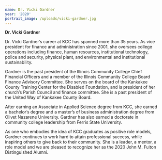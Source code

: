 ```yaml
---
name: Dr. Vicki Gardner
year: '2020'
portrait_image: /uploads/vicki-gardner.jpg
---
```


**Dr. Vicki Gardner&nbsp;**

Dr. Vicki Gardner’s career at KCC has spanned more than 35 years. As vice president for finance and administration since 2001, she oversees college operations including finance, human resources, institutional technology, police and security, physical plant, and environmental and institutional sustainability.&nbsp;

Gardner is the past president of the Illinois Community College Chief Financial Officers and a member of the Illinois Community College Board Finance Advisory Committee. She serves on the board of the Kankakee County Training Center for the Disabled Foundation, and is president of her church’s Parish Council and finance committee. She is a past president of the United Way of Kankakee County Board.&nbsp;

After earning an Associate in Applied Science degree from KCC, she earned a bachelor’s degree and a master’s of business administration degree from Olivet Nazarene University. Gardner has also earned a doctorate in community college leadership from Ferris State University.&nbsp;

As one who embodies the idea of KCC graduates as positive role models, Gardner continues to work hard to attain professional success, while inspiring others to give back to their community. She is a leader, a mentor, a role model and we are pleased to recognize her as the 2020 John M. Fulton Distinguished Alumni.